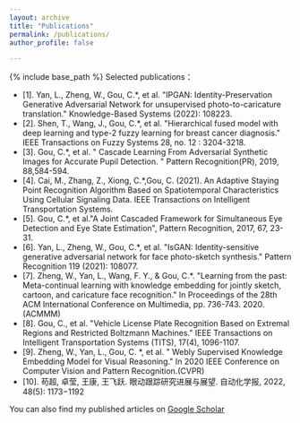```yaml
---
layout: archive
title: "Publications"
permalink: /publications/
author_profile: false

---
```


{% include base_path %}
Selected publications：

* [1].	Yan, L., Zheng, W., Gou, C.*, et al. "IPGAN: Identity-Preservation Generative Adversarial Network for unsupervised photo-to-caricature translation." Knowledge-Based Systems (2022): 108223.  
* [2].	Shen, T., Wang, J., Gou, C.*, et al.  "Hierarchical fused model with deep learning and type-2 fuzzy learning for breast cancer diagnosis." IEEE Transactions on Fuzzy Systems 28, no. 12 : 3204-3218.  
* [3].	Gou, C.*, et al. " Cascade Learning From Adversarial Synthetic Images for Accurate Pupil Detection. " Pattern Recognition(PR), 2019, 88,584-594.  
* [4].  Cai, M., Zhang, Z., Xiong, C.*,Gou, C. (2021). An Adaptive Staying Point Recognition Algorithm Based on Spatiotemporal Characteristics Using Cellular Signaling Data. IEEE Transactions on Intelligent Transportation Systems. 
* [5].	Gou, C.*, et al."A Joint Cascaded Framework for Simultaneous Eye Detection and Eye State Estimation",  Pattern Recognition, 2017, 67, 23-31.  
* [6].	Yan, L., Zheng, W., Gou, C.*, et al. "IsGAN: Identity-sensitive generative adversarial network for face photo-sketch synthesis." Pattern Recognition 119 (2021): 108077.  
* [7].	Zheng, W., Yan, L., Wang, F. Y., & Gou, C.*. "Learning from the past: Meta-continual learning with knowledge embedding for jointly sketch, cartoon, and caricature face recognition." In Proceedings of the 28th ACM International Conference on Multimedia, pp. 736-743. 2020.(ACMMM)
* [8].	Gou, C., et al. "Vehicle License Plate Recognition Based on Extremal Regions and Restricted Boltzmann Machines." IEEE Transactions on Intelligent Transportation Systems (TITS), 17(4), 1096-1107.  
* [9].	Zheng, W., Yan, L., Gou, C. *, et al. " Webly Supervised Knowledge Embedding Model for Visual Reasoning." In 2020 IEEE Conference on Computer Vision and Pattern Recognition.(CVPR)
* [10]. 苟超, 卓莹, 王康, 王飞跃. 眼动跟踪研究进展与展望. 自动化学报, 2022, 48(5): 1173−1192 


You can also find my published articles on [Google Scholar](https://scholar.google.com/citations?user=_0ad79AAAAAJ&hl=en)